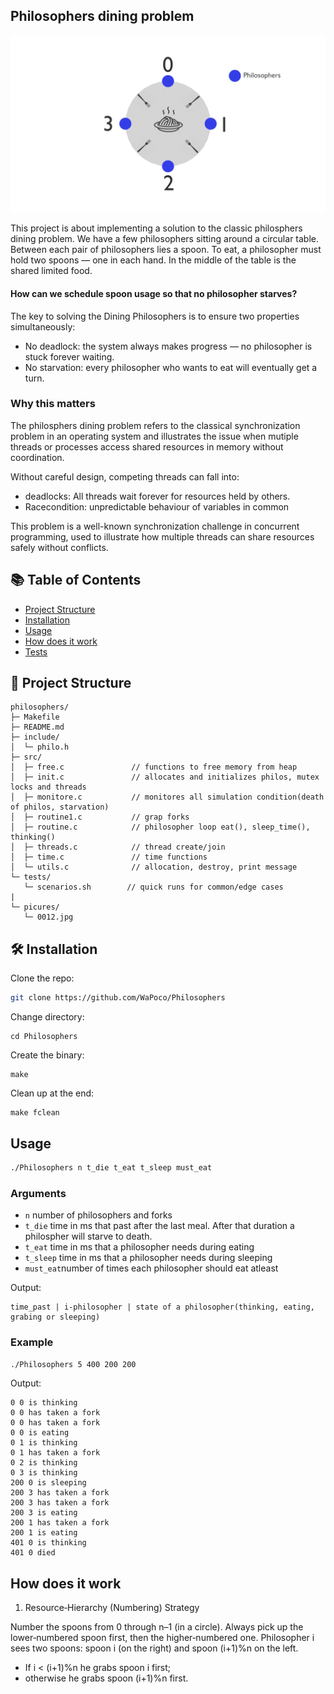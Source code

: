 ## Philosophers dining problem
![Philosophers Diagram](pictures/0010.jpg)

This project is about implementing a solution to the classic philosphers dining problem.
We have a few philosophers sitting around a circular table.
Between each pair of philosophers lies a spoon.
To eat, a philosopher must hold two spoons — one in each hand.
In the middle of the table is the shared limited food.

#### How can we schedule spoon usage so that no philosopher starves?

The key to solving the Dining Philosophers is to ensure two properties simultaneously:

- No deadlock: the system always makes progress — no philosopher is stuck forever waiting.
- No starvation: every philosopher who wants to eat will eventually get a turn.

### Why this matters

The philosphers dining problem refers to the classical synchronization problem in an operating system and illustrates the issue when mutiple threads or processes access shared resources in memory without coordination.

Without careful design, competing threads can fall into:
- deadlocks:  All threads wait forever for resources held by others.
- Racecondition: unpredictable behaviour of variables in common

This problem is a well-known synchronization challenge in concurrent programming, used to illustrate how multiple threads can share resources safely without conflicts.

## 📚 Table of Contents
- [Project Structure](#-project-structure)
- [Installation](#-Installation)
- [Usage](#-usage)
- [How does it work](#-How-does-it-work)
- [Tests](#-Tests)

## 📂 Project Structure
```
philosophers/
├─ Makefile
├─ README.md
├─ include/
│  └─ philo.h
├─ src/
│  ├─ free.c               // functions to free memory from heap
│  ├─ init.c               // allocates and initializes philos, mutex locks and threads
│  ├─ monitore.c           // monitores all simulation condition(death of philos, starvation) 
│  ├─ routine1.c           // grap forks
│  ├─ routine.c            // philosopher loop eat(), sleep_time(), thinking()
│  ├─ threads.c            // thread create/join
│  ├─ time.c               // time functions
│  └─ utils.c              // allocation, destroy, print message
└─ tests/
   └─ scenarios.sh        // quick runs for common/edge cases
|
└─ picures/
   └─ 0012.jpg
```
## 🛠️ Installation
Clone the repo:
```bash
git clone https://github.com/WaPoco/Philosophers
```
Change directory:
```
cd Philosophers
```
Create the binary:
```
make
```
Clean up at the end:
```
make fclean
```

## Usage

```bash
./Philosophers n t_die t_eat t_sleep must_eat
```
### Arguments
- ```n```       number of philosophers and forks
- ```t_die```   time in ms that past after the last meal. After that duration a philospher will starve to death.
- ```t_eat```   time in ms that a philosopher needs during eating
- ```t_sleep``` time in ms that a philosopher needs during sleeping
- ```must_eat```number of times each philosopher should eat atleast

Output:
```
time_past | i-philosopher | state of a philosopher(thinking, eating, grabing or sleeping)
```
    
### Example
```./Philosophers 5 400 200 200```

Output:
```
0 0 is thinking
0 0 has taken a fork
0 0 has taken a fork
0 0 is eating
0 1 is thinking
0 1 has taken a fork
0 2 is thinking
0 3 is thinking
200 0 is sleeping
200 3 has taken a fork
200 3 has taken a fork
200 3 is eating
200 1 has taken a fork
200 1 is eating
401 0 is thinking
401 0 died
```
## How does it work

1. Resource‐Hierarchy (Numbering) Strategy

Number the spoons from 0 through n–1 (in a circle).
Always pick up the lower‐numbered spoon first, then the higher‐numbered one.
Philosopher i sees two spoons: spoon i (on the right) and spoon (i+1)%n on the left.
- If i < (i+1)%n he grabs spoon i first;
- otherwise he grabs spoon (i+1)%n first.
